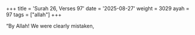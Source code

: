 +++
title = 'Surah 26, Verses 97'
date = '2025-08-27'
weight = 3029
ayah = 97
tags = ["allah"]
+++

“By Allah! We were clearly mistaken,